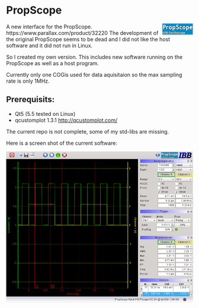 # PropScope
<img style="float: right;" src="logo-scope.png">
A new interface for the PropScope. https://www.parallax.com/product/32220
The development of the original PropScope seems to be dead and I did not like the host software and it did not run in Linux.

So I created my own version. This includes new software running on the PropScope as well as a host program.

Currently only one COGis used for data aquisitaion so the max sampling rate is only 1MHz.

## Prerequisits:
* Qt5 (5.5 tested on Linux)
* qcustomplot 1.3.1 http://qcustomplot.com/

The current repo is not complete, some of my std-libs are missing.

Here is a screen shot of the current software:

<img style="float: right;" src="cursor.png">
